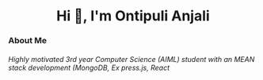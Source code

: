 <h1 align="center">Hi 👋, I'm Ontipuli Anjali</h1>
<h3 align="left">About Me</h3>
<h6> Highly motivated 3rd year Computer Science (AIML) student with an MEAN stack development (MongoDB, Ex
press.js, React</h6>
